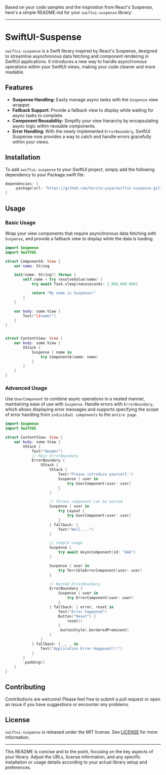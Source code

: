 Based on your code samples and the inspiration from React's Suspense, here's a simple README.md for your `swiftui-suspense` library:

---

# SwiftUI-Suspense

`swiftui-suspense` is a Swift library inspired by React's Suspense, designed to streamline asynchronous data fetching and component rendering in SwiftUI applications. It introduces a new way to handle asynchronous operations within your SwiftUI views, making your code cleaner and more readable.

## Features

- **Suspense Handling:** Easily manage async tasks with the `Suspense` view wrapper.
- **Fallback Support:** Provide a fallback view to display while waiting for async tasks to complete.
- **Component Reusability:** Simplify your view hierarchy by encapsulating async logic within reusable components.
- **Error Handling**: With the newly implemented `ErrorBoundary`, SwiftUI Suspense now provides a way to catch and handle errors gracefully within your views.

## Installation

To add `swiftui-suspense` to your SwiftUI project, simply add the following dependency to your Package.swift file:

```swift
dependencies: [
    .package(url: "https://github.com/horita-yuya/swiftui-suspense.git", from: "2.0.0")
]
```

## Usage

### Basic Usage

Wrap your view components that require asynchronous data fetching with `Suspense`, and provide a fallback view to display while the data is loading.

```swift
import Suspense
import SwiftUI

struct ComponentA: View {
    var name: String

    init(name: String?) throws {
        self.name = try resolveValue(name) {
            try await Task.sleep(nanoseconds: 2_000_000_000)

            return "My name is Suspense!"
        }
    }

    var body: some View {
        Text("\(name)")
    }
}


struct ContentView: View {
    var body: some View {
        VStack {
            Suspense { name in
                try ComponentA(name: name)
            }
        }
    }
}
```

### Advanced Usage

Use `UserComponent` to combine async operations in a nested manner, maintaining ease of use with `Suspense`.
Handle errors with `ErrorBoundary`, which allows displaying error messages and supports specifying the scope of error handling from `individual components` to the `entire page`.


```swift
import Suspense
import SwiftUI

struct ContentView: View {
    var body: some View {
        VStack {
            Text("Header")
            // Main ErrorBoundary
            ErrorBoundary {
                VStack {
                    VStack {
                        Text("Please introduce yourself.")
                        Suspense { user in
                            try UserComponent(user: user)
                        }
                    }

                    // throws component can be nested
                    Suspense { user in
                        try Layout {
                            try UserComponent(user: user)
                        }
                    } fallback: {
                        Text("Well....")
                    }

                    // simple usage
                    Suspense {
                        try await AsyncComponent(id: "AAA")
                    }

                    Suspense { user in
                        try TerribleErrorComponent(user: user)
                    }

                    // Nested ErrorBoundary
                    ErrorBoundary {
                        Suspense { user in
                            try ErrorComponent(user: user)
                        }
                    } fallback: { error, reset in
                        Text("Error happened")
                        Button("Reset") {
                            reset()
                        }
                        .buttonStyle(.borderedProminent)
                    }
                }
            } fallback: { _, _ in
                Text("Application Error Happened!!!")
            }
        }
        .padding()
    }
}
```

## Contributing

Contributions are welcome! Please feel free to submit a pull request or open an issue if you have suggestions or encounter any problems.

## License

`swiftui-suspense` is released under the MIT license. See [LICENSE](LICENSE) for more information.

---

This README is concise and to the point, focusing on the key aspects of your library. Adjust the URLs, license information, and any specific installation or usage details according to your actual library setup and preferences.
